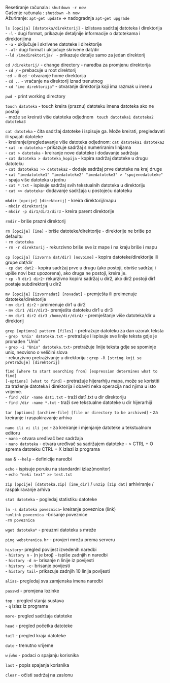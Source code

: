 
Resetiranje računala : `shutdown -r now`  
Gašenje računala : `shutdown -h now`  
Ažuriranje: `apt-get update` -> nadogradnja `apt-get upgrade`  




`ls [opcija] [datoteka/direktorij]` - izlistava sadržaj datoteka i direktorija  
	- `-l` - dugi format, prikazuje detaljnije informacije o datotekama i direktorijima  
	- `-a` - uključuje i skrivene datoteke i direktorije  
	- `-al`- dugi format i uključuje skrivene dat/dir  
	-`-ld /imedirektorija/ ` - prikazuje detalje samo za jedan direktorij   


`cd /direktorij/` - change directory - naredba za promjenu direktorija  
	- `cd /` - prebacuje u root direktorij  
	-`cd ~` ili `cd` - otvaranje home direktorija  
	- `cd ..` - vraćanje na direktorij iznad trenutnog  
	- `cd "ime direktorija"` - otvaranje direktorija koji ima razmak u imenu  



`pwd `- print working directory   


`touch datoteka`  - touch kreira (praznu) datoteku imena datoteka ako ne postoji   
	- može se kreirati više datoteka odjednom ` touch datoteka1 datoteka2 datoteka3`  


`cat datoteka` - čita sadržaj datoteke i ispisuje ga. Može kreirati, pregledavati ili spajati datoteke  
	- kreiranje/pregledavanje više datoteka odjednom: `cat datoteka1 datoteka2`  
	- `cat -n datoteka` - prikazuje sadržaj s numeriranim linijama  
	- `cat > datoteka` - kreiranje nove datoteke i dodavanje sadržaja  
	- `cat datoteka > datoteka_kopija` - kopira sadržaj datoteke u drugu datoteku  
	- `cat datoteka1 >> datoteka2` - dodaje sadržaj prve datoteke na kraj druge  
	- `cat "imedatoteke1" "imedatoteke2" "imedatoteke3" > "spojenedatoteke"`  - spaja više datoteka u jednu  
	- `cat *.txt` - ispisuje sadržaj svih tekstualnih datoteka u direktoriju  
	- `cat >> datoteka`- dodavanje sadržaja u postojeću datoteku  


`mkdir [opcije] [direktorij]` - kreira direktorij/mapu   
	- `mkdir direktorija`  
	- `mkdir -p dir1/dir2/dir3` - kreira parent direktorije   


`rmdir` - briše prazni direktorij     


`rm [opcije] [ime]` - briše datoteke/direktorije - direktorije ne briše po defaultu  
	- `rm datoteka`  
	- `rm -r direktorij` - rekurzivno briše sve iz mape i na kraju briše i mapu  


`cp [opcija] [izvorna dat/dir] [novoime]` - kopira datoteke/direktorije ili grupe dat/dir  
	- `cp dat dat2` - kopira sadržaj prve u drugu (ako postoji, obriše sadržaj i upiše novi bez upozorena), ako druga ne postoji, kreira je.   
	- `cp -R dir1 dir2`- rekurzivno kopira sadržaj u dir2, ako dir2 postoji dir1 postaje subdirektorij u dir2   


`mv [opcije] [izvornadat] [novadat]` - premješta ili preimenuje datoteke/direktorije  
	- `mv dir1 dir2` - preimenuje dir1 u dir2  
	- `mv dir1 /dir/dir3`- premješta datoteku dir1 u dir3  
	- `mv dir1 dir2 dir3 /home/dir/dir4/` - premještanje više datoteka/dir u direktorij  


`grep [options] pattern [files]` - pretražuje datoteku za dan uzorak teksta  
	- `grep 'Unix' datoteka.txt` - pretražuje i ispisuje sve linije teksta gdje je pronađen "Unix"  
	- `grep -i "Unix" datoteka.txt`- pretražuje linije teksta gdje se spominje unix, neovisno o veličini slova  
	- rekurzivno pretraživanje u direktoriju : `grep -R [string koji se pretražuje] [direktorij]`  


`find [where to start searching from] [expression determines what to find]`  
`[-options] [what to find]`  - pretražuje hijerarhiju mapa, može se koristiti za traženje datoteka i direktorija i obaviti neka operacija nad njima u isto vrijeme.  
	- `find /dir -name dat1.txt` - traži dat1.txt u dir direktoriju  
	- `find /dir -name *.txt` - traži sve tekstualne datoteke u dir hijerarhiji  


`tar [options] [archive-file] [file or directory to be archived]` - za kreiranje i raspakiravanje arhiva    


`nano ili vi ili jed` - za kreiranje i mjenjanje datoteke u tekstualnom editoru  
	- `nano` - otvara uređivač bez sadržaja  
	- `nano datoteka` - otvara uređivač sa sadržajem datoteke
	- > CTRL + O sprema datoteku CTRL + X izlazi iz programa  


`man` & `--help` - definicije naredbi  


`echo` - ispisuje poruku na standardni izlaz(monitor)  
	- `echo "neki text" >> test.txt`   


`zip [opcije] [datoteka.zip] [ime_dir]` / `unzip [zip dat]` arhiviranje / raspakiravanje arhiva  


`stat datoteka` - pogledaj statistiku datoteke  


`ln -s datoteka poveznica`- kreiranje poveznice (link)  
	-`unlink poveznica `-brisanje poveznice  
	-`rm poveznica`  

`wget datoteka*` - preuzmi datoteku s mreže  


`ping webstranica.hr` - provjeri mrežu prema serveru  


`history`- pregled povijest izvedenih naredbi  
	- `history n` - (n je broj) - ispiše zadnjih n naredbi  
	- `history -d n`- brisanje n linije iz povijesti  
	- `history -c`- brisanje povijesti  
	- `history tail`- prikazuje zadnjih 10 linija povijesti  


`alias`- pregledaj sva zamjenska imena naredbi  


`passwd` - promjena lozinke  


`top` - pregled stanja sustava  
	- `q` izlaz iz programa  


`more`- pregled sadržaja datoteke  


`head` - pregled početka datoteke  


`tail` - pregled kraja datoteke  


`date` - trenutno vrijeme  


`w` /`who` - podaci o spajanju korisnika  


`last` - popis spajanja korisnika  


`clear` - očisti sadržaj na zaslonu  

